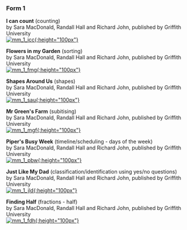 ### Form 1

**I can count** (counting)   
by Sara MacDonald, Randall Hall and Richard John, published by Griffith University   
[![mm_1_icc](https://1blockatatime.github.io/English/images2/mm_1_icc.png){:height="100px"}](https://read.bookcreator.com/90xX8oEcxcfyNZIYJfiFotsyL6S2/3swXYtoTS-a0TCNrqEVxzw/yP0X6vH0TZ-oZ6YRFJcVMQ)  


**Flowers in my Garden** (sorting)   
by Sara MacDonald, Randall Hall and Richard John, published by Griffith University   
[![mm_1_fmg](https://1blockatatime.github.io/English/images2/mm_1_fmg.png){:height="100px"}](https://read.bookcreator.com/90xX8oEcxcfyNZIYJfiFotsyL6S2/rmzBXCs4RkCVR1_HbGzKpg/3AnmOgP_QFCz_SdIfW2FLw)  

**Shapes Around Us** (shapes)   
by Sara MacDonald, Randall Hall and Richard John, published by Griffith University   
[![mm_1_sau](https://1blockatatime.github.io/English/images2/mm_1_sau.png){:height="100px"}](https://read.bookcreator.com/90xX8oEcxcfyNZIYJfiFotsyL6S2/-Xwkan95Tw2DluECpduNzQ/jLvAPNciSSKdGGMouAN44w)

**Mr Green's Farm**  (subitising)   
by Sara MacDonald, Randall Hall and Richard John, published by Griffith University   
[![mm_1_mgf](https://1blockatatime.github.io/English/images2/mm_1_mgf.png){:height="100px"}](https://read.bookcreator.com/90xX8oEcxcfyNZIYJfiFotsyL6S2/N3ivzi0EQ2y9iAqwRHKLmg/TkP-mPfjThm_oW5hmz31rg)

**Piper's Busy Week** (timeline/scheduling - days of the week)  
by Sara MacDonald, Randall Hall and Richard John, published by Griffith University   
[![mm_1_pbw](https://1blockatatime.github.io/English/images2/mm_1_pbw.png){:height="100px"}](https://read.bookcreator.com/90xX8oEcxcfyNZIYJfiFotsyL6S2/Q5V9_88TTleRPGo3aqRjOA/3-0T8ba1SKSRrolJaEGKKw)

**Just Like My Dad** (classification/identification using yes/no questions)  
by Sara MacDonald, Randall Hall and Richard John, published by Griffith University   
[![mm_1_jld](https://1blockatatime.github.io/English/images2/mm_1_mgf.jld){:height="100px"}](https://read.bookcreator.com/90xX8oEcxcfyNZIYJfiFotsyL6S2/RBVXwA5RTwqsRFmgTYiFPg/HSJHs8h9Q5eH-oyEEtJdQQ)

**Finding Half** (fractions - half)  
by Sara MacDonald, Randall Hall and Richard John, published by Griffith University   
[![mm_1_fdh](https://1blockatatime.github.io/English/images2/mm_1_fdh.png){:height="100px"}](https://read.bookcreator.com/90xX8oEcxcfyNZIYJfiFotsyL6S2/nEKCK1HfQNa6eY3sUfirsQ/VrrHluD-S-uG7_P6LdsPFQ)
